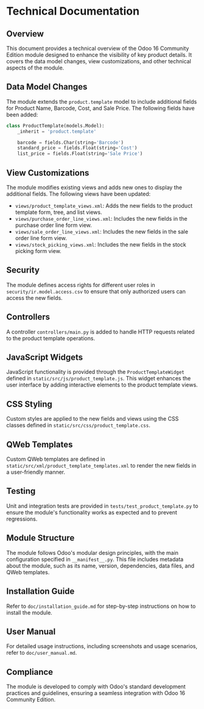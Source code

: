 # Technical Documentation

## Overview
This document provides a technical overview of the Odoo 16 Community Edition module designed to enhance the visibility of key product details. It covers the data model changes, view customizations, and other technical aspects of the module.

## Data Model Changes
The module extends the `product.template` model to include additional fields for Product Name, Barcode, Cost, and Sale Price. The following fields have been added:

```python
class ProductTemplate(models.Model):
    _inherit = 'product.template'

    barcode = fields.Char(string='Barcode')
    standard_price = fields.Float(string='Cost')
    list_price = fields.Float(string='Sale Price')
```

## View Customizations
The module modifies existing views and adds new ones to display the additional fields. The following views have been updated:

- `views/product_template_views.xml`: Adds the new fields to the product template form, tree, and list views.
- `views/purchase_order_line_views.xml`: Includes the new fields in the purchase order line form view.
- `views/sale_order_line_views.xml`: Includes the new fields in the sale order line form view.
- `views/stock_picking_views.xml`: Includes the new fields in the stock picking form view.

## Security
The module defines access rights for different user roles in `security/ir.model.access.csv` to ensure that only authorized users can access the new fields.

## Controllers
A controller `controllers/main.py` is added to handle HTTP requests related to the product template operations.

## JavaScript Widgets
JavaScript functionality is provided through the `ProductTemplateWidget` defined in `static/src/js/product_template.js`. This widget enhances the user interface by adding interactive elements to the product template views.

## CSS Styling
Custom styles are applied to the new fields and views using the CSS classes defined in `static/src/css/product_template.css`.

## QWeb Templates
Custom QWeb templates are defined in `static/src/xml/product_template_templates.xml` to render the new fields in a user-friendly manner.

## Testing
Unit and integration tests are provided in `tests/test_product_template.py` to ensure the module's functionality works as expected and to prevent regressions.

## Module Structure
The module follows Odoo's modular design principles, with the main configuration specified in `__manifest__.py`. This file includes metadata about the module, such as its name, version, dependencies, data files, and QWeb templates.

## Installation Guide
Refer to `doc/installation_guide.md` for step-by-step instructions on how to install the module.

## User Manual
For detailed usage instructions, including screenshots and usage scenarios, refer to `doc/user_manual.md`.

## Compliance
The module is developed to comply with Odoo's standard development practices and guidelines, ensuring a seamless integration with Odoo 16 Community Edition.
